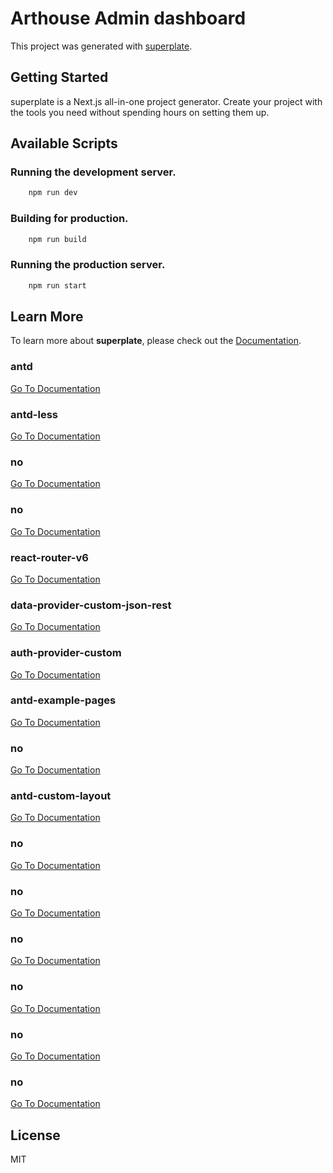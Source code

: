 # Arthouse Admin dashboard

This project was generated with [superplate](https://github.com/pankod/superplate).

## Getting Started

superplate is a Next.js all-in-one project generator. Create your project with the tools you need without spending hours on setting them up.

## Available Scripts

### Running the development server.

```bash
    npm run dev
```

### Building for production.

```bash
    npm run build
```

### Running the production server.

```bash
    npm run start
```

## Learn More

To learn more about **superplate**, please check out the [Documentation](https://github.com/pankod/superplate).

### **antd**

[Go To Documentation]()

### **antd-less**

[Go To Documentation]()

### **no**

[Go To Documentation]()

### **no**

[Go To Documentation]()

### **react-router-v6**

[Go To Documentation]()

### **data-provider-custom-json-rest**

[Go To Documentation]()

### **auth-provider-custom**

[Go To Documentation]()

### **antd-example-pages**

[Go To Documentation]()

### **no**

[Go To Documentation]()

### **antd-custom-layout**

[Go To Documentation]()

### **no**

[Go To Documentation]()

### **no**

[Go To Documentation]()

### **no**

[Go To Documentation]()

### **no**

[Go To Documentation]()

### **no**

[Go To Documentation]()

### **no**

[Go To Documentation]()

## License

MIT
